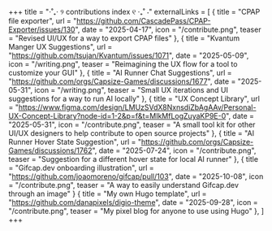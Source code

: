 +++
title = "⋅˚₊‧ ୨ contributions index ୧ ‧₊˚ ⋅"
externalLinks = [
  { title = "CPAP file exporter", url = "https://github.com/CascadePass/CPAP-Exporter/issues/130", date = "2025-04-17", icon = "/contribute.png", teaser = "Revised UI/UX for a way to export CPAP files" },
  { title = "Kvantum Manger UX Suggestions", url = "https://github.com/tsujan/Kvantum/issues/1071", date = "2025-05-09", icon = "/writing.png", teaser = "Reimagining the UX flow for a tool to customize your GUI" },
  { title = "AI Runner Chat Suggestions", url = "https://github.com/orgs/Capsize-Games/discussions/1677", date = "2025-05-31", icon = "/writing.png", teaser = "Small UX iterations and UI suggestions for a way to run AI locally" },
  { title = "UX Concept Library", url = "https://www.figma.com/design/LMUzSVdX8NxnsdiZbAgAAv/Personal-UX-Concept-Library?node-id=1-2&p=f&t=MIkMfLogZuyaKP9E-0", date = "2025-05-31", icon = "/contribute.png", teaser = "A small tool kit for other UI/UX designers to help contribute to open source projects" },
  { title = "AI Runner Hover State Suggestion", url = "https://github.com/orgs/Capsize-Games/discussions/1762", date = "2025-07-24", icon = "/contribute.png", teaser = "Suggestion for a different hover state for local AI runner" },
  { title = "Gifcap.dev onboarding illustration", url = "https://github.com/joaomoreno/gifcap/pull/103", date = "2025-10-08", icon = "/contribute.png", teaser = "A way to easily understand Gifcap.dev through an image" }
    { title = "My own Hugo template", url = "https://github.com/danapixels/digio-theme", date = "2025-09-28", icon = "/contribute.png", teaser = "My pixel blog for anyone to use using Hugo" },
]
+++